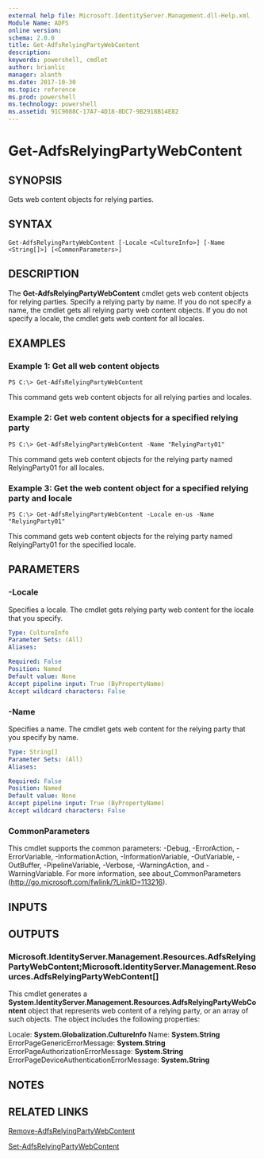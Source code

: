 ```yaml
---
external help file: Microsoft.IdentityServer.Management.dll-Help.xml
Module Name: ADFS
online version: 
schema: 2.0.0
title: Get-AdfsRelyingPartyWebContent
description: 
keywords: powershell, cmdlet
author: brianlic
manager: alanth
ms.date: 2017-10-30
ms.topic: reference
ms.prod: powershell
ms.technology: powershell
ms.assetid: 91C9088C-17A7-4D18-8DC7-9B2918B14E82
---
```


# Get-AdfsRelyingPartyWebContent

## SYNOPSIS
Gets web content objects for relying parties.

## SYNTAX

```
Get-AdfsRelyingPartyWebContent [-Locale <CultureInfo>] [-Name <String[]>] [<CommonParameters>]
```

## DESCRIPTION
The **Get-AdfsRelyingPartyWebContent** cmdlet gets web content objects for relying parties.
Specify a relying party by name.
If you do not specify a name, the cmdlet gets all relying party web content objects.
If you do not specify a locale, the cmdlet gets web content for all locales.

## EXAMPLES

### Example 1: Get all web content objects
```
PS C:\> Get-AdfsRelyingPartyWebContent
```

This command gets web content objects for all relying parties and locales.

### Example 2: Get web content objects for a specified relying party
```
PS C:\> Get-AdfsRelyingPartyWebContent -Name "RelyingParty01"
```

This command gets web content objects for the relying party named RelyingParty01 for all locales.

### Example 3: Get the web content object for a specified relying party and locale
```
PS C:\> Get-AdfsRelyingPartyWebContent -Locale en-us -Name "RelyingParty01"
```

This command gets web content objects for the relying party named RelyingParty01 for the specified locale.

## PARAMETERS

### -Locale
Specifies a locale.
The cmdlet gets relying party web content for the locale that you specify.

```yaml
Type: CultureInfo
Parameter Sets: (All)
Aliases: 

Required: False
Position: Named
Default value: None
Accept pipeline input: True (ByPropertyName)
Accept wildcard characters: False
```

### -Name
Specifies a name.
The cmdlet gets web content for the relying party that you specify by name.

```yaml
Type: String[]
Parameter Sets: (All)
Aliases: 

Required: False
Position: Named
Default value: None
Accept pipeline input: True (ByPropertyName)
Accept wildcard characters: False
```

### CommonParameters
This cmdlet supports the common parameters: -Debug, -ErrorAction, -ErrorVariable, -InformationAction, -InformationVariable, -OutVariable, -OutBuffer, -PipelineVariable, -Verbose, -WarningAction, and -WarningVariable. For more information, see about_CommonParameters (http://go.microsoft.com/fwlink/?LinkID=113216).

## INPUTS

## OUTPUTS

### Microsoft.IdentityServer.Management.Resources.AdfsRelyingPartyWebContent;Microsoft.IdentityServer.Management.Resources.AdfsRelyingPartyWebContent[]
This cmdlet generates a **System.IdentityServer.Management.Resources.AdfsRelyingPartyWebContent** object that represents web content of a relying party, or an array of such objects.
The object includes the following properties: 

Locale: **System.Globalization.CultureInfo**
Name: **System.String**
ErrorPageGenericErrorMessage: **System.String**
ErrorPageAuthorizationErrorMessage: **System.String**
ErrorPageDeviceAuthenticationErrorMessage: **System.String**

## NOTES

## RELATED LINKS

[Remove-AdfsRelyingPartyWebContent](./Remove-AdfsRelyingPartyWebContent.md)

[Set-AdfsRelyingPartyWebContent](./Set-AdfsRelyingPartyWebContent.md)

